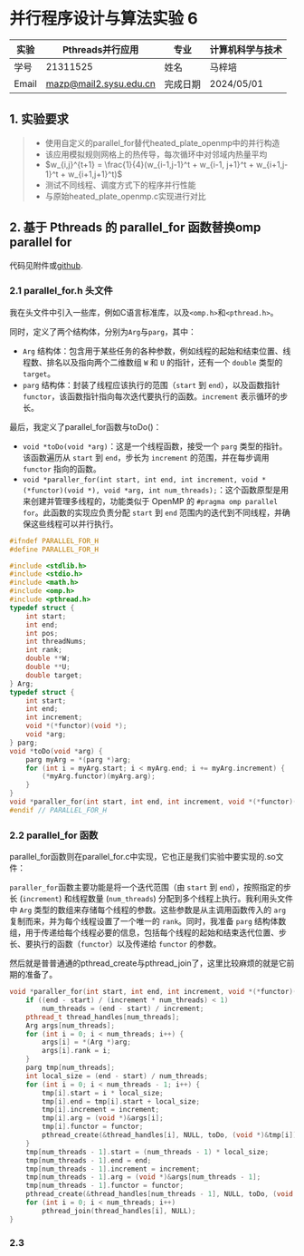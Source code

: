 # **并行程序设计与算法实验 6**

| 实验  | Pthreads并行应用    | 专业     | 计算机科学与技术 |
| ----- | ---------------------- | -------- | ---------------- |
| 学号  | 21311525               | 姓名     | 马梓培           |
| Email | mazp@mail2.sysu.edu.cn | 完成日期 | 2024/05/01      |

## 1. 实验要求

> - 使用自定义的parallel_for替代heated_plate_openmp中的并行构造
> - 该应用模拟规则网格上的热传导，每次循环中对邻域内热量平均
> - $w_{i,j}^{t+1} = \frac{1}{4}(w_{i-1,j-1}^t + w_{i-1, j+1}^t + w_{i+1,j-1}^t + w_{i+1,j+1}^t)$​
> - 测试不同线程、调度方式下的程序并行性能
> - 与原始heated_plate_openmp.c实现进行对比

## 2. 基于 Pthreads 的 parallel_for 函数替换omp parallel for

代码见附件或[github](https://github.com/xiao10ma/Parallel-Programming/tree/master/PP6).

### 2.1 parallel_for.h 头文件

我在头文件中引入一些库，例如C语言标准库，以及`<omp.h>`和`<pthread.h>`。

同时，定义了两个结构体，分别为`Arg`与`parg`，其中：

- `Arg` 结构体：包含用于某些任务的各种参数，例如线程的起始和结束位置、线程数、排名以及指向两个二维数组 `W` 和 `U` 的指针，还有一个 `double` 类型的 `target`。
- `parg` 结构体：封装了线程应该执行的范围（`start` 到 `end`），以及函数指针 `functor`，该函数指针指向每次迭代要执行的函数。`increment` 表示循环的步长。

最后，我定义了parallel_for函数与toDo()：

- `void *toDo(void *arg)`：这是一个线程函数，接受一个 `parg` 类型的指针。该函数遍历从 `start` 到 `end`，步长为 `increment` 的范围，并在每步调用 `functor` 指向的函数。
- `void *paraller_for(int start, int end, int increment, void *(*functor)(void *), void *arg, int num_threads);`：这个函数原型是用来创建并管理多线程的，功能类似于 OpenMP 的 `#pragma omp parallel for`。此函数的实现应负责分配 `start` 到 `end` 范围内的迭代到不同线程，并确保这些线程可以并行执行。

```cpp
#ifndef PARALLEL_FOR_H
#define PARALLEL_FOR_H

#include <stdlib.h>
#include <stdio.h>
#include <math.h>
#include <omp.h>
#include <pthread.h>
typedef struct {
    int start;
    int end;
    int pos;
    int threadNums;
    int rank;
    double **W;
    double **U;
    double target;
} Arg;
typedef struct {
    int start;
    int end;
    int increment;
    void *(*functor)(void *);
    void *arg;
} parg;
void *toDo(void *arg) {
    parg myArg = *(parg *)arg;
    for (int i = myArg.start; i < myArg.end; i += myArg.increment) {
        (*myArg.functor)(myArg.arg);
    }
}
void *paraller_for(int start, int end, int increment, void *(*functor)(void *), void *arg, int num_threads);
#endif // PARALLEL_FOR_H
```



### 2.2 parallel_for 函数

parallel_for函数则在parallel_for.c中实现，它也正是我们实验中要实现的.so文件：

`paraller_for`函数主要功能是将一个迭代范围（由 `start` 到 `end`），按照指定的步长 (`increment`) 和线程数量 (`num_threads`) 分配到多个线程上执行。我利用头文件中 `Arg` 类型的数组来存储每个线程的参数。这些参数是从主调用函数传入的 `arg` 复制而来，并为每个线程设置了一个唯一的 `rank`。同时，我准备 `parg` 结构体数组，用于传递给每个线程必要的信息，包括每个线程的起始和结束迭代位置、步长、要执行的函数（`functor`）以及传递给 `functor` 的参数。

然后就是普普通通的pthread_create与pthread_join了，这里比较麻烦的就是它前期的准备了。

```cpp
void *paraller_for(int start, int end, int increment, void *(*functor)(void *), void *arg, int num_threads) {
    if ((end - start) / (increment * num_threads) < 1)
        num_threads = (end - start) / increment;
    pthread_t thread_handles[num_threads];
    Arg args[num_threads];
    for (int i = 0; i < num_threads; i++) {
        args[i] = *(Arg *)arg;
        args[i].rank = i;
    }
    parg tmp[num_threads];
    int local_size = (end - start) / num_threads;
    for (int i = 0; i < num_threads - 1; i++) {
        tmp[i].start = i * local_size;
        tmp[i].end = tmp[i].start + local_size;
        tmp[i].increment = increment;
        tmp[i].arg = (void *)&args[i];
        tmp[i].functor = functor;
        pthread_create(&thread_handles[i], NULL, toDo, (void *)&tmp[i]);
    }
    tmp[num_threads - 1].start = (num_threads - 1) * local_size;
    tmp[num_threads - 1].end = end;
    tmp[num_threads - 1].increment = increment;
    tmp[num_threads - 1].arg = (void *)&args[num_threads - 1];
    tmp[num_threads - 1].functor = functor;
    pthread_create(&thread_handles[num_threads - 1], NULL, toDo, (void *)&tmp[num_threads - 1]);
    for (int i = 0; i < num_threads; i++)
        pthread_join(thread_handles[i], NULL);
}
```

### 2.3 